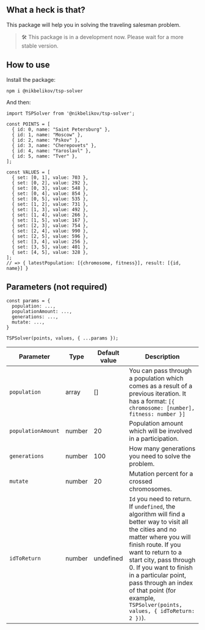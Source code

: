 ## What a heck is that?

This package will help you in solving the traveling salesman problem.

> 🛠 This package is in a development now. Please wait for a more stable version.

## How to use

Install the package:

```
npm i @nikbelikov/tsp-solver
```

And then:

```
import TSPSolver from '@nikbelikov/tsp-solver';

const POINTS = [
  { id: 0, name: "Saint Petersburg" },
  { id: 1, name: "Moscow" },
  { id: 2, name: "Pskov" },
  { id: 3, name: "Cherepovets" },
  { id: 4, name: "Yaroslavl" },
  { id: 5, name: "Tver" },
];

const VALUES = [
  { set: [0, 1], value: 703 },
  { set: [0, 2], value: 292 },
  { set: [0, 3], value: 548 },
  { set: [0, 4], value: 854 },
  { set: [0, 5], value: 535 },
  { set: [1, 2], value: 731 },
  { set: [1, 3], value: 492 },
  { set: [1, 4], value: 266 },
  { set: [1, 5], value: 167 },
  { set: [2, 3], value: 754 },
  { set: [2, 4], value: 990 },
  { set: [2, 5], value: 596 },
  { set: [3, 4], value: 256 },
  { set: [3, 5], value: 401 },
  { set: [4, 5], value: 328 },
];
// => { latestPopulation: [{chromosome, fitness}], result: [{id, name}] }
```

## Parameters (not required)

```
const params = {
  population: ...,
  populationAmount: ...,
  generations: ...,
  mutate: ...,
}

TSPSolver(points, values, { ...params });
```

| Parameter | Type | Default value | Description |
|---|---|---|---|
| `population` | array | [] | You can pass through a population which comes as a result of a previous iteration. It has a format: `[{ chromosome: [number], fitness: number }]` |
| `populationAmount` | number | 20 | Population amount which will be involved in a participation. |
| `generations` | number | 100 | How many generations you need to solve the problem. |
| `mutate` | number | 20 | Mutation percent for a crossed chromosomes. |
| `idToReturn` | number | undefined | `Id` you need to return. If `undefined`, the algorithm will find a better way to visit all the cities and no matter where you will finish route. If you want to return to a start city, pass through 0. If you want to finish in a particular point, pass through an index of that point (for example, `TSPSolver(points, values, { idToReturn: 2 })`). |
